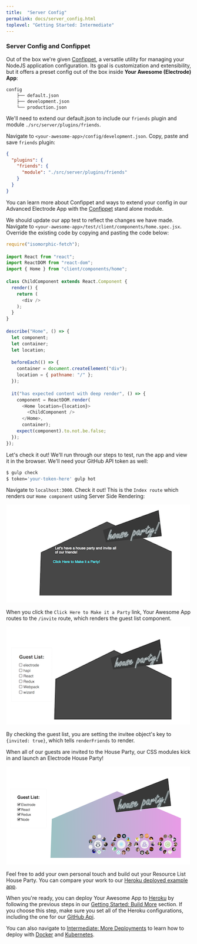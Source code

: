 ```yaml
---
title:  "Server Config"
permalink: docs/server_config.html
toplevel: "Getting Started: Intermediate"
---
```


### Server Config and Confippet

Out of the box we're given [Confippet], a versatile utility for managing your
NodeJS application configuration. Its goal is customization and extensibility,
but it offers a preset config out of the box inside **Your Awesome (Electrode)
App**:

```
config
    ├── default.json
    ├── development.json
    └── production.json
```

We'll need to extend our default.json to include our `friends` plugin and module
`./src/server/plugins/friends`.

Navigate to `<your-awesome-app>/config/development.json`. Copy, paste and save
`friends` plugin:

```json
{
  "plugins": {
    "friends": {
      "module": "./src/server/plugins/friends"
    }
  }
}
```

You can learn more about Confippet and ways to extend your config in our
Advanced Electrode App with the [Confippet] stand alone module.

We should update our app test to reflect the changes we have made. Navigate to
`<your-awesome-app>/test/client/components/home.spec.jsx`. Override the existing
code by copying and pasting the code below:

```javascript
require("isomorphic-fetch");

import React from "react";
import ReactDOM from "react-dom";
import { Home } from "client/components/home";

class ChildComponent extends React.Component {
  render() {
    return (
      <div />
    );
  }
}

describe("Home", () => {
  let component;
  let container;
  let location;

  beforeEach(() => {
    container = document.createElement("div");
    location = { pathname: "/" };
  });

  it("has expected content with deep render", () => {
    component = ReactDOM.render(
      <Home location={location}>
        <ChildComponent />
      </Home>,
      container);
    expect(component).to.not.be.false;
  });
});
```

Let's check it out! We'll run through our steps to test, run the app and view it
in the browser. We'll need your GitHub API token as well:

```bash
$ gulp check
$ token='your-token-here' gulp hot
```

Navigate to `localhost:3000`. Check it out! This is the `Index route` which
renders our `Home component` using Server Side Rendering:

![app-home-view](/img/app-home-view.png)

When you click the `Click Here to Make it a Party` link, Your Awesome App routes
to the `/invite` route, which renders the guest list component.

![app-guest-list](/img/app-guest-list-view.png)

By checking the guest list, you are setting the invitee object's key
to `{invited: true}`, which tells `renderFriends` to render.

When all of our guests are invited to the House Party, our CSS modules kick in
and launch an Electrode House Party!

![app-party-view](/img/party-collabos.png)

Feel free to add your own personal touch and build out your Resource List House
Party. You can compare your work to our [Heroku deployed example app].

When you're ready, you can deploy Your Awesome App to [Heroku] by following the
previous steps in our [Getting Started: Build More] section. If you choose this
step, make sure you set all of the Heroku configurations, including the one for
our [GitHub Api].

You can also navigate to [Intermediate: More Deployments] to learn how to deploy
with [Docker] and [Kubernetes].

[Confippet]: https://github.com/electrode-io/electrode-confippet
[Heroku deployed example app]: https://electrode-example-app.herokuapp.com/
[Heroku]: https://devcenter.heroku.com/categories/deployment
[Getting Started: Build More]: build_component.html
[GitHub Api]: build_server_plugin.
[Intermediate: More Deployments]: more_deployments.html
[Docker]: docker.html
[Kubernetes]: kubernetes.html
